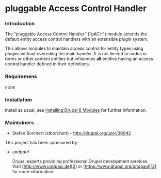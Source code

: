 # pluggable Access Control Handler

### Introduction

The "pluggable Access Control Handler" ("pACH") module extends the default
entity access control handlers with an extensible plugin system.

This allows modules to maintain access control for entity types using plugins
without overriding the main handler.
It is not limited to nodes or terms or other content entities but influences
**all** entities having an access control handler defined in their definitions.


### Requiremens

_none_


### Installation

Install as usual, see [Installing Drupal 8 Modules][1] for further information.


### Maintainers

* Stefan Borchert (stborchert) - http://drupal.org/user/36942

This project has been sponsored by:

  * _undpaul_

    Drupal experts providing professional Drupal development services.
    Visit [http://www.undpaul.de][2] or [https://www.drupal.org/undpaul][3]
    for more information.


[1]: https://www.drupal.org/documentation/install/modules-themes/modules-8
[2]: https:///www.undpaul.de
[3]: https://www.drupal.org/undpaul
